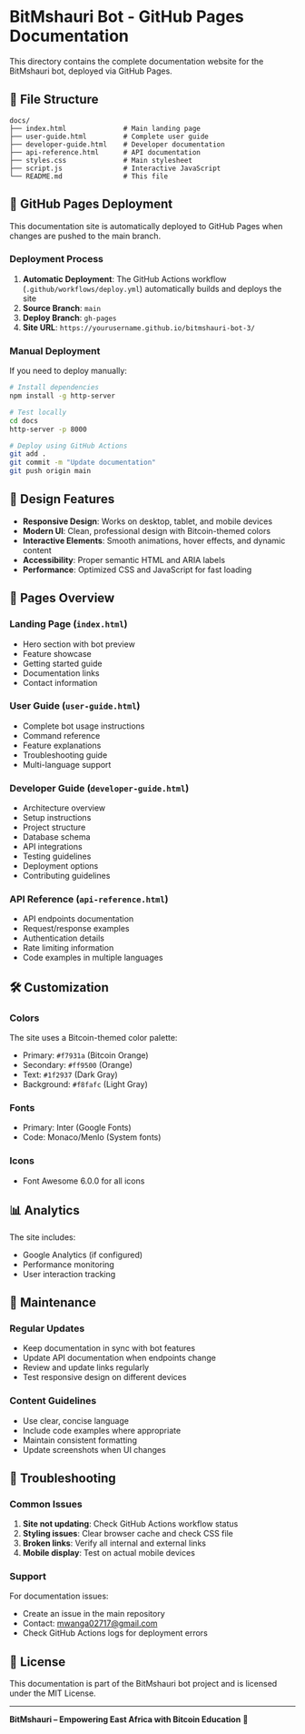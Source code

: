 # BitMshauri Bot - GitHub Pages Documentation

This directory contains the complete documentation website for the BitMshauri bot, deployed via GitHub Pages.

## 📁 File Structure

```
docs/
├── index.html              # Main landing page
├── user-guide.html         # Complete user guide
├── developer-guide.html    # Developer documentation
├── api-reference.html      # API documentation
├── styles.css              # Main stylesheet
├── script.js               # Interactive JavaScript
└── README.md               # This file
```

## 🚀 GitHub Pages Deployment

This documentation site is automatically deployed to GitHub Pages when changes are pushed to the main branch.

### Deployment Process

1. **Automatic Deployment**: The GitHub Actions workflow (`.github/workflows/deploy.yml`) automatically builds and deploys the site
2. **Source Branch**: `main`
3. **Deploy Branch**: `gh-pages`
4. **Site URL**: `https://yourusername.github.io/bitmshauri-bot-3/`

### Manual Deployment

If you need to deploy manually:

```bash
# Install dependencies
npm install -g http-server

# Test locally
cd docs
http-server -p 8000

# Deploy using GitHub Actions
git add .
git commit -m "Update documentation"
git push origin main
```

## 🎨 Design Features

- **Responsive Design**: Works on desktop, tablet, and mobile devices
- **Modern UI**: Clean, professional design with Bitcoin-themed colors
- **Interactive Elements**: Smooth animations, hover effects, and dynamic content
- **Accessibility**: Proper semantic HTML and ARIA labels
- **Performance**: Optimized CSS and JavaScript for fast loading

## 📱 Pages Overview

### Landing Page (`index.html`)
- Hero section with bot preview
- Feature showcase
- Getting started guide
- Documentation links
- Contact information

### User Guide (`user-guide.html`)
- Complete bot usage instructions
- Command reference
- Feature explanations
- Troubleshooting guide
- Multi-language support

### Developer Guide (`developer-guide.html`)
- Architecture overview
- Setup instructions
- Project structure
- Database schema
- API integrations
- Testing guidelines
- Deployment options
- Contributing guidelines

### API Reference (`api-reference.html`)
- API endpoints documentation
- Request/response examples
- Authentication details
- Rate limiting information
- Code examples in multiple languages

## 🛠️ Customization

### Colors
The site uses a Bitcoin-themed color palette:
- Primary: `#f7931a` (Bitcoin Orange)
- Secondary: `#ff9500` (Orange)
- Text: `#1f2937` (Dark Gray)
- Background: `#f8fafc` (Light Gray)

### Fonts
- Primary: Inter (Google Fonts)
- Code: Monaco/Menlo (System fonts)

### Icons
- Font Awesome 6.0.0 for all icons

## 📊 Analytics

The site includes:
- Google Analytics (if configured)
- Performance monitoring
- User interaction tracking

## 🔧 Maintenance

### Regular Updates
- Keep documentation in sync with bot features
- Update API documentation when endpoints change
- Review and update links regularly
- Test responsive design on different devices

### Content Guidelines
- Use clear, concise language
- Include code examples where appropriate
- Maintain consistent formatting
- Update screenshots when UI changes

## 🐛 Troubleshooting

### Common Issues

1. **Site not updating**: Check GitHub Actions workflow status
2. **Styling issues**: Clear browser cache and check CSS file
3. **Broken links**: Verify all internal and external links
4. **Mobile display**: Test on actual mobile devices

### Support

For documentation issues:
- Create an issue in the main repository
- Contact: mwanga02717@gmail.com
- Check GitHub Actions logs for deployment errors

## 📄 License

This documentation is part of the BitMshauri bot project and is licensed under the MIT License.

---

**BitMshauri – Empowering East Africa with Bitcoin Education** 🚀
